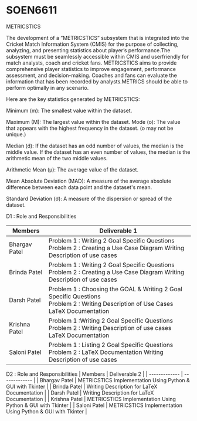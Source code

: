 # SOEN6611
METRICSTICS 

The development of a ”METRICSTICS” subsystem that is integrated into the Cricket Match
Information System (CMIS) for the purpose of collecting, analyzing, and presenting statistics
about player’s performance.The subsystem must be seamlessly accessible within CMIS and userfriendly
for match analysts, coach and cricket fans. METRICSTICS aims to provide comprehensive
player statistics to improve engagement, performance assessment, and decision-making. Coaches
and fans can evaluate the information that has been recorded by analysts.METRICS should be
able to perform optimally in any scenario.


Here are the key statistics generated by METRICSTICS:

Minimum (m): The smallest value within the dataset. 

Maximum (M): The largest value within the dataset. 
Mode (o): The value that appears with the highest frequency in the dataset. (o may not be unique.)

Median (d): If the dataset has an odd number of values, the median is the middle value. If the dataset has an even number of values, the median is the arithmetic mean of the two middle values.

Arithmetic Mean (μ): The average value of the dataset.

Mean Absolute Deviation (MAD): A measure of the average absolute difference between each data point and the dataset's mean.

Standard Deviation (σ): A measure of the dispersion or spread of the dataset.


D1 : Role and Responsibilities

| Members | Deliverable 1 |
| ------------- | ------------- |
| Bhargav Patel  | Problem 1 : Writing 2 Goal Specific Questions <br />Problem 2 : Creating a Use Case Diagram Writing Description of use cases  |
| Brinda Patel  | Problem 1 : Writing 2 Goal Specific Questions <br />Problem 2 : Creating a Use Case Diagram Writing Description of use cases  |
| Darsh Patel  | Problem 1 : Choosing the GOAL & Writing 2 Goal Specific Questions <br />Problem 2 : Writing Description of Use Cases LaTeX Documentation  |
| Krishna Patel  | Problem 1 :Writing 2 Goal Specific Questions <br />Problem 2 : Writing Description of use cases LaTeX Documentation  |
| Saloni Patel   | Problem 1 : Listing 2 Goal Specific Questions <br />Problem 2 : LaTeX Documentation Writing Description of use cases  |

D2 : Role and Responsibilities
| Members | Deliverable 2 |
| ------------- | ------------- |
| Bhargav Patel  | METRICSTICS Implementation Using Python & GUI with Tkinter  |
| Brinda Patel  | Writing Description for LaTeX Documentation   |
| Darsh Patel  | Writing Description for LaTeX Documentation  |
| Krishna Patel  | METRICSTICS Implementation Using Python & GUI with Tkinter |
| Saloni Patel   | METRICSTICS Implementation Using Python & GUI with Tkinter |
